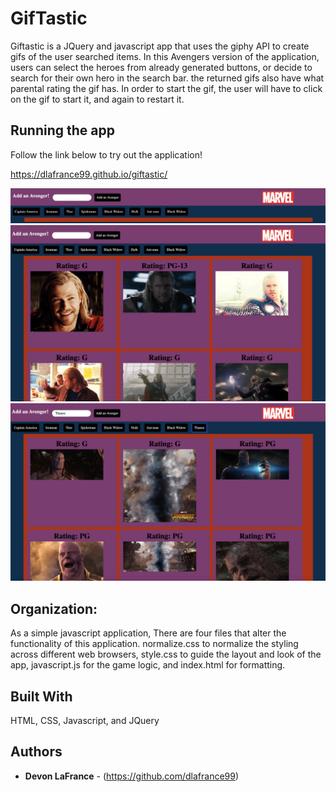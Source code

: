 # GifTastic
Giftastic is a JQuery and javascript app that uses the giphy API to create gifs of the user searched items. In this Avengers version of the application, users can select the heroes from already generated buttons, or decide to search for their own hero in the search bar. the returned gifs also have what parental rating the gif has. In order to start the gif, the user will have to click on the gif to start it, and again to restart it. 

## Running the app 
Follow the link below to try out the application!

https://dlafrance99.github.io/giftastic/


![general layout](https://raw.githubusercontent.com/dlafrance99/giftastic/master/assets/images/Screen%20Shot%202020-01-16%20at%2011.55.31%20AM.png)
![Button Option](https://raw.githubusercontent.com/dlafrance99/giftastic/master/assets/images/Screen%20Shot%202020-01-16%20at%2011.55.52%20AM.png)
![Search Option](https://raw.githubusercontent.com/dlafrance99/giftastic/master/assets/images/Screen%20Shot%202020-01-16%20at%2011.56.18%20AM.png)


## Organization:

As a simple javascript application, There are four files that alter the functionality of this application. normalize.css to normalize the styling across different web browsers, style.css to guide the layout and look of the app, javascript.js for the game logic, and index.html for formatting.

## Built With
HTML, CSS, Javascript, and JQuery


## Authors

* **Devon LaFrance** - (https://github.com/dlafrance99)

